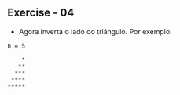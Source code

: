 ## Exercise - 04

- Agora inverta o lado do triângulo. Por exemplo:

```
n = 5

    *
   **
  ***
 ****
*****
```